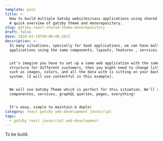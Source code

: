 ```yaml
---
template: post
title: >-
  How to build multiple Gatsby websites/sass applications using shared themes .
  A quick overview of gatsby theme and monorepository.
slug: gatsby-react-shared-theme-monorepository
draft: false
date: 2020-03-10T09:00:09.587Z
description: >-
  In many situations, specially for SaaS applications, we can have multiples web
  applications using the same components, layouts, features , services, etc.


  Let's imagine you have to set up a same web application with the same data
  structure for different customers, then you might need to change little things
  such as images, colors, and all the data with is sitting on your backend crm
  system. (I will use contentful in this example).


  We will use Gatsby Theme which is perfect for this situation. We'll share
  componentes, services, graphQL queries, pages, everything!


  It's easy, simple to maintain & deplo!
category: react gatsby web-development javascript
tags:
  - gatsby react javascript web-development
---
```

To be build.
